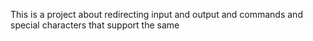 This is a project about redirecting input and output and commands and special characters that support the same
